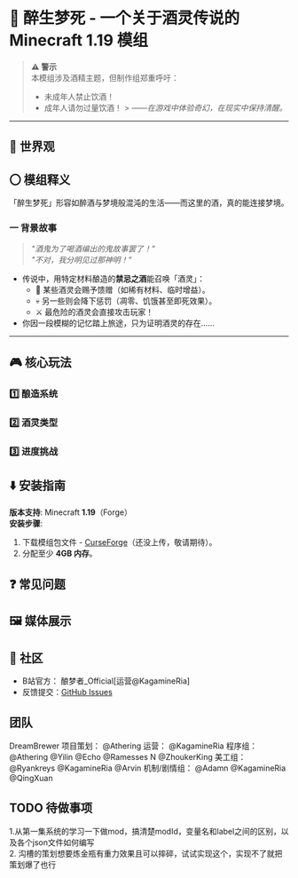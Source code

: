 # 🍷 醉生梦死 - 一个关于酒灵传说的 Minecraft 1.19 模组

> **⚠️ 警示**  
> 本模组涉及酒精主题，但制作组郑重呼吁：
> - 未成年人禁止饮酒！
> - 成年人请勿过量饮酒！
    > *——在游戏中体验奇幻，在现实中保持清醒。*

---

## 📜 世界观
## 〇 模组释义
「醉生梦死」形容如醉酒与梦境般混沌的生活——而这里的酒，真的能连接梦境。

### 一 背景故事
> *"酒鬼为了喝酒编出的鬼故事罢了！"*  
> *"不对，我分明见过那神明！"*

- 传说中，用特定材料酿造的**禁忌之酒**能召唤「酒灵」：
   - 🎁 某些酒灵会赐予馈赠（如稀有材料、临时增益）。
   - 💀 另一些则会降下惩罚（凋零、饥饿甚至即死效果）。
   - ⚔️ 最危险的酒灵会直接攻击玩家！
- 你因一段模糊的记忆踏上旅途，只为证明酒灵的存在……

---

## 🎮 核心玩法
### 1️⃣ 酿造系统


### 2️⃣ 酒灵类型


### 3️⃣ 进度挑战


## ⬇️ 安装指南
**版本支持**: Minecraft **1.19**（Forge）  
**安装步骤**:
1. 下载模组包文件 - [CurseForge](链接待填)（还没上传，敬请期待）。
2. 分配至少 **4GB 内存**。


## ❓ 常见问题


## 🖼️ 媒体展示


## 💬 社区
- B站官方： 酿梦者_Official[运营@KagamineRia]
- 反馈提交：[GitHub Issues](https://github.com/KunLiangChen/Forge-EnologistMod-1.19/issues)

##    团队
DreamBrewer
项目策划： @Athering
运营： @KagamineRia
程序组： @Athering @Yilin @Echo @Ramesses N @ZhoukerKing
美工组： @Ryankreys @KagamineRia @Arvin
机制/剧情组： @Adamn @KagamineRia @QingXuan

## TODO 待做事项
1.从第一集系统的学习一下做mod，搞清楚modId，变量名和label之间的区别，以及各个json文件如何编写<br>
2. 沟槽的策划想要炼金瓶有重力效果且可以摔碎，试试实现这个，实现不了就把策划爆了也行
